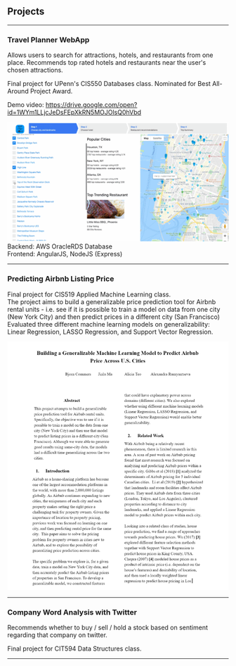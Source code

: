 ## Projects

---

### Travel Planner WebApp
Allows users to search for attractions, hotels, and restaurants from one place. Recommends top rated hotels and restaurants near the user's chosen attractions. 

Final project for UPenn's CIS550 Databases class. Nominated for Best All-Around Project Award.

Demo video: https://drive.google.com/open?id=1WYm1LLjcJeDsFEpXkRN5MOJOlsQ0hVbd

<img src="images/550proj1-ANIMATION.gif"/>
<br>
Backend: AWS OracleRDS Database
<br>
Frontend: AngularJS, NodeJS (Express)

---
### Predicting Airbnb Listing Price
Final project for CIS519 Applied Machine Learning class. 
<br>
The project aims to build a generalizable price prediction tool for Airbnb rental units - i.e. see if it is possible to train a model on data from one city (New York City) and then predict prices in a different city (San Francisco)
<br>
Evaluated three different machine learning models on generalizability: Linear Regression, LASSO Regression, and Support Vector Regression.

<img src="images/CIS519proj.png"/>

---

### Company Word Analysis with Twitter
Recommends whether to buy / sell / hold a stock based on sentiment regarding that company on twitter.

Final project for CIT594 Data Structures class. 



---